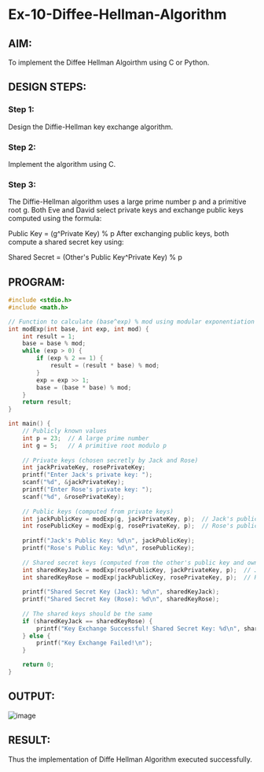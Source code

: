 # Ex-10-Diffee-Hellman-Algorithm
## AIM:
To implement the Diffee Hellman Algoirthm using C or Python.

## DESIGN STEPS:
### Step 1:
Design the Diffie-Hellman key exchange algorithm.

### Step 2:
Implement the algorithm using C.

### Step 3:
The Diffie-Hellman algorithm uses a large prime number p and a primitive root g. Both Eve and David select private keys and exchange public keys computed using the formula:

Public Key = (g^Private Key) % p
After exchanging public keys, both compute a shared secret key using:

Shared Secret = (Other's Public Key^Private Key) % p

## PROGRAM:
```c
#include <stdio.h>
#include <math.h>

// Function to calculate (base^exp) % mod using modular exponentiation
int modExp(int base, int exp, int mod) {
    int result = 1;
    base = base % mod;
    while (exp > 0) {
        if (exp % 2 == 1) {
            result = (result * base) % mod;
        }
        exp = exp >> 1;
        base = (base * base) % mod;
    }
    return result;
}

int main() {
    // Publicly known values
    int p = 23;  // A large prime number
    int g = 5;   // A primitive root modulo p
    
    // Private keys (chosen secretly by Jack and Rose)
    int jackPrivateKey, rosePrivateKey;
    printf("Enter Jack's private key: ");
    scanf("%d", &jackPrivateKey);
    printf("Enter Rose's private key: ");
    scanf("%d", &rosePrivateKey);
    
    // Public keys (computed from private keys)
    int jackPublicKey = modExp(g, jackPrivateKey, p);  // Jack's public key
    int rosePublicKey = modExp(g, rosePrivateKey, p);  // Rose's public key
    
    printf("Jack's Public Key: %d\n", jackPublicKey);
    printf("Rose's Public Key: %d\n", rosePublicKey);
    
    // Shared secret keys (computed from the other's public key and own private key)
    int sharedKeyJack = modExp(rosePublicKey, jackPrivateKey, p);  // Jack computes the shared secret key
    int sharedKeyRose = modExp(jackPublicKey, rosePrivateKey, p);  // Rose computes the shared secret key
    
    printf("Shared Secret Key (Jack): %d\n", sharedKeyJack);
    printf("Shared Secret Key (Rose): %d\n", sharedKeyRose);
    
    // The shared keys should be the same
    if (sharedKeyJack == sharedKeyRose) {
        printf("Key Exchange Successful! Shared Secret Key: %d\n", sharedKeyJack);
    } else {
        printf("Key Exchange Failed!\n");
    }

    return 0;
}
```
## OUTPUT:
![image](https://github.com/user-attachments/assets/7bc9b75f-3c52-4e30-9f2e-ab78b049512c)


## RESULT:
Thus the implementation of Diffe Hellman Algorithm executed successfully.
